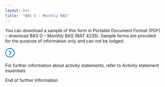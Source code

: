 ```yaml
---
layout: bas
title:  "BAS G - Monthly BAS"
---
```


<p>You can download a sample of this form in Portable Document Format (PDF) – download BAS G – Monthly BAS (NAT 4235). Sample forms are provided for the purpose of information only and can not be lodged.</p>
<div class="direction"><img class="icon" alt="Further information" src="images/direction.png"><p>For further information about activity statements, refer to Activity statement essentials</p>
<span class="visuallyHidden">End of further information</span></div>

